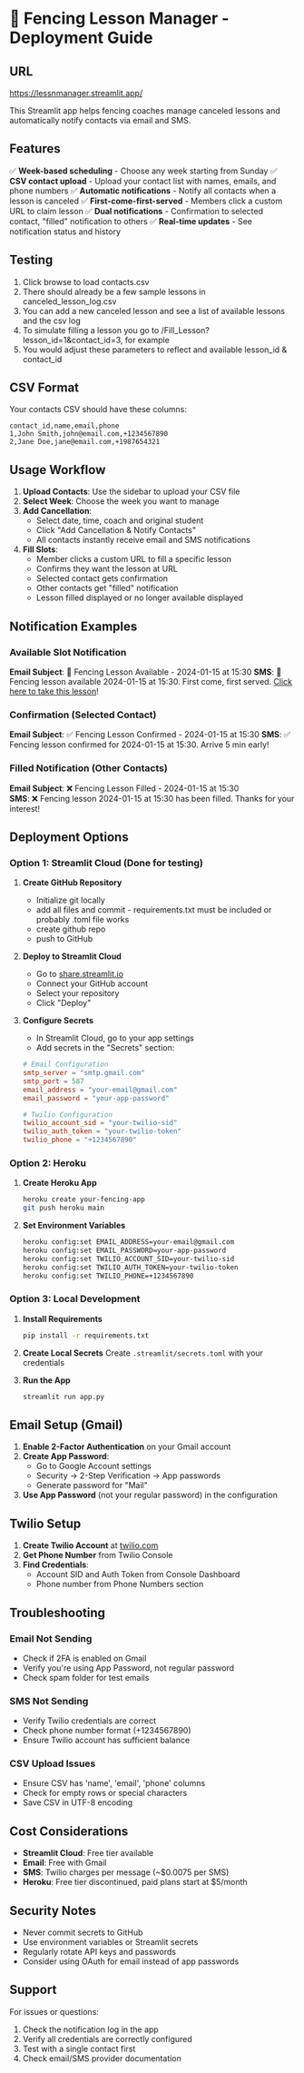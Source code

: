 # 🤺 Fencing Lesson Manager - Deployment Guide


## URL
https://lessnmanager.streamlit.app/


This Streamlit app helps fencing coaches manage canceled lessons and automatically notify contacts via email and SMS.

## Features

✅ **Week-based scheduling** - Choose any week starting from Sunday
✅ **CSV contact upload** - Upload your contact list with names, emails, and phone numbers
✅ **Automatic notifications** - Notify all contacts when a lesson is canceled
✅ **First-come-first-served** - Members click a custom URL to claim lesson
✅ **Dual notifications** - Confirmation to selected contact, "filled" notification to others
✅ **Real-time updates** - See notification status and history

## Testing
1. Click browse to load contacts.csv
2. There should already be a few sample lessons in canceled_lesson_log.csv  
3. You can add a new canceled lesson and see a list of available lessons and the csv log
4. To simulate filling a lesson you go to /Fill_Lesson?lesson_id=1&contact_id=3, for example
5. You would adjust these parameters to reflect and available lesson_id & contact_id

## CSV Format

Your contacts CSV should have these columns:
```csv
contact_id,name,email,phone
1,John Smith,john@email.com,+1234567890
2,Jane Doe,jane@email.com,+1987654321
```

## Usage Workflow

1. **Upload Contacts**: Use the sidebar to upload your CSV file
2. **Select Week**: Choose the week you want to manage
3. **Add Cancellation**: 
   - Select date, time, coach and original student
   - Click "Add Cancellation & Notify Contacts"
   - All contacts instantly receive email and SMS notifications
4. **Fill Slots**:
   - Member clicks a custom URL to fill a specific lesson
   - Confirms they want the lesson at URL 
   - Selected contact gets confirmation
   - Other contacts get "filled" notification
   - Lesson filled displayed or no longer available displayed

## Notification Examples

### Available Slot Notification
**Email Subject**: 🤺 Fencing Lesson Available - 2024-01-15 at 15:30
**SMS**: 🤺 Fencing lesson available 2024-01-15 at 15:30. First come, first served. [Click here to take this lesson](https::/some.com)!

### Confirmation (Selected Contact)
**Email Subject**: ✅ Fencing Lesson Confirmed - 2024-01-15 at 15:30
**SMS**: ✅ Fencing lesson confirmed for 2024-01-15 at 15:30. Arrive 5 min early!

### Filled Notification (Other Contacts)
**Email Subject**: ❌ Fencing Lesson Filled - 2024-01-15 at 15:30  
**SMS**: ❌ Fencing lesson 2024-01-15 at 15:30 has been filled. Thanks for your interest!


## Deployment Options

### Option 1: Streamlit Cloud (Done for testing)

1. **Create GitHub Repository**
   - Initialize git locally 
   - add all files and commit - requirements.txt must be included or probably .toml file works  
   - create github repo
   - push to GitHub

2. **Deploy to Streamlit Cloud**
   - Go to [share.streamlit.io](https://share.streamlit.io)
   - Connect your GitHub account
   - Select your repository
   - Click "Deploy"

3. **Configure Secrets**
   - In Streamlit Cloud, go to your app settings
   - Add secrets in the "Secrets" section:
   ```toml
   # Email Configuration
   smtp_server = "smtp.gmail.com"
   smtp_port = 587
   email_address = "your-email@gmail.com"
   email_password = "your-app-password"
   
   # Twilio Configuration
   twilio_account_sid = "your-twilio-sid"
   twilio_auth_token = "your-twilio-token"
   twilio_phone = "+1234567890"
   ```

### Option 2: Heroku

1. **Create Heroku App**
   ```bash
   heroku create your-fencing-app
   git push heroku main
   ```

2. **Set Environment Variables**
   ```bash
   heroku config:set EMAIL_ADDRESS=your-email@gmail.com
   heroku config:set EMAIL_PASSWORD=your-app-password
   heroku config:set TWILIO_ACCOUNT_SID=your-twilio-sid
   heroku config:set TWILIO_AUTH_TOKEN=your-twilio-token
   heroku config:set TWILIO_PHONE=+1234567890
   ```

### Option 3: Local Development

1. **Install Requirements**
   ```bash
   pip install -r requirements.txt
   ```

2. **Create Local Secrets**
   Create `.streamlit/secrets.toml` with your credentials

3. **Run the App**
   ```bash
   streamlit run app.py
   ```

## Email Setup (Gmail)

1. **Enable 2-Factor Authentication** on your Gmail account
2. **Create App Password**:
   - Go to Google Account settings
   - Security → 2-Step Verification → App passwords
   - Generate password for "Mail"
3. **Use App Password** (not your regular password) in the configuration

## Twilio Setup

1. **Create Twilio Account** at [twilio.com](https://twilio.com)
2. **Get Phone Number** from Twilio Console
3. **Find Credentials**:
   - Account SID and Auth Token from Console Dashboard
   - Phone number from Phone Numbers section


## Troubleshooting

### Email Not Sending
- Check if 2FA is enabled on Gmail
- Verify you're using App Password, not regular password
- Check spam folder for test emails

### SMS Not Sending  
- Verify Twilio credentials are correct
- Check phone number format (+1234567890)
- Ensure Twilio account has sufficient balance

### CSV Upload Issues
- Ensure CSV has 'name', 'email', 'phone' columns
- Check for empty rows or special characters
- Save CSV in UTF-8 encoding

## Cost Considerations

- **Streamlit Cloud**: Free tier available
- **Email**: Free with Gmail
- **SMS**: Twilio charges per message (~$0.0075 per SMS)
- **Heroku**: Free tier discontinued, paid plans start at $5/month

## Security Notes

- Never commit secrets to GitHub
- Use environment variables or Streamlit secrets
- Regularly rotate API keys and passwords
- Consider using OAuth for email instead of app passwords

## Support

For issues or questions:
1. Check the notification log in the app
2. Verify all credentials are correctly configured
3. Test with a single contact first
4. Check email/SMS provider documentation